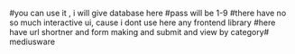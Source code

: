 #you can use it , i will give database here
#pass will be 1-9
#there have no so much interactive ui, cause i dont use here any frontend library
#here have url shortner and form making and submit and view by category#   m e d i u s w a r e  
 